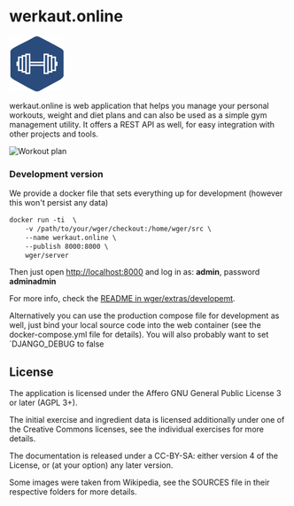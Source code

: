 # werkaut.online
<img src="https://raw.githubusercontent.com/vousmeevoyez/werkaut-online/master/wger/core/static/images/logos/logo.png" width="100" height="100" />

werkaut.online is web application that helps
you manage your personal workouts, weight and diet plans and can also be used
as a simple gym management utility. It offers a REST API as well, for easy
integration with other projects and tools.

![Workout plan](https://raw.githubusercontent.com/vousmeevoyez/werkaut-line/master/wger/software/static/images/workout.png)


### Development version

We provide a docker file that sets everything up for development (however this won't
persist any data)

````shell script
docker run -ti  \
    -v /path/to/your/wger/checkout:/home/wger/src \
    --name werkaut.online \
    --publish 8000:8000 \ 
    wger/server
````

Then just open <http://localhost:8000> and log in as: **admin**, password **adminadmin**

For more info, check the [README in wger/extras/developemt](
 ./extras/docker/development/README.md
).

Alternatively you can use the production compose file for development as well,
just bind your local source code into the web container (see the docker-compose.yml
file for details). You will also probably want to set `DJANGO_DEBUG to false

## License

The application is licensed under the Affero GNU General Public License 3 or
later (AGPL 3+).

The initial exercise and ingredient data is licensed additionally under one of
the Creative Commons licenses, see the individual exercises for more details.

The documentation is released under a CC-BY-SA: either version 4 of the License,
or (at your option) any later version.

Some images were taken from Wikipedia, see the SOURCES file in their respective
folders for more details.
